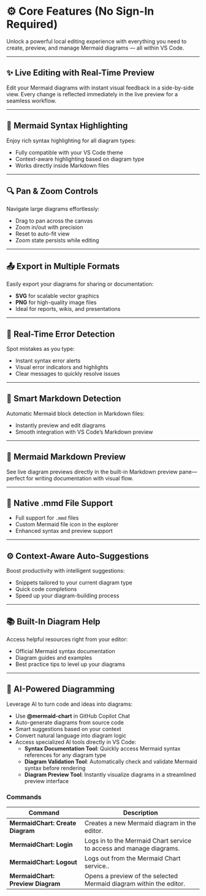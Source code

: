 # ⚙️ Core Features (No Sign-In Required)

Unlock a powerful local editing experience with everything you need to create, preview, and manage Mermaid diagrams — all within VS Code.

---

## ✨ Live Editing with Real-Time Preview  
Edit your Mermaid diagrams with instant visual feedback in a side-by-side view. Every change is reflected immediately in the live preview for a seamless workflow.

---

## 🎨 Mermaid Syntax Highlighting  
Enjoy rich syntax highlighting for all diagram types:
- Fully compatible with your VS Code theme  
- Context-aware highlighting based on diagram type  
- Works directly inside Markdown files  

---

## 🔍 Pan & Zoom Controls  
Navigate large diagrams effortlessly:
- Drag to pan across the canvas  
- Zoom in/out with precision  
- Reset to auto-fit view  
- Zoom state persists while editing  

---

## 📤 Export in Multiple Formats  
Easily export your diagrams for sharing or documentation:
- **SVG** for scalable vector graphics  
- **PNG** for high-quality image files  
- Ideal for reports, wikis, and presentations  

---

## 🚨 Real-Time Error Detection  
Spot mistakes as you type:
- Instant syntax error alerts  
- Visual error indicators and highlights  
- Clear messages to quickly resolve issues  

---

## 🧠 Smart Markdown Detection  
Automatic Mermaid block detection in Markdown files:
- Instantly preview and edit diagrams  
- Smooth integration with VS Code’s Markdown preview  

---

## 📄 Mermaid Markdown Preview  
See live diagram previews directly in the built-in Markdown preview pane—perfect for writing documentation with visual flow.

---

## 📁 Native .mmd File Support  
- Full support for `.mmd` files  
- Custom Mermaid file icon in the explorer  
- Enhanced syntax and preview support  

---

## ⚙️ Context-Aware Auto-Suggestions  
Boost productivity with intelligent suggestions:
- Snippets tailored to your current diagram type  
- Quick code completions  
- Speed up your diagram-building process  

---

## 📚 Built-In Diagram Help  
Access helpful resources right from your editor:
- Official Mermaid syntax documentation  
- Diagram guides and examples  
- Best practice tips to level up your diagrams  

---

## 🤖 AI-Powered Diagramming  
Leverage AI to turn code and ideas into diagrams:
- Use **@mermaid-chart** in GitHub Copilot Chat  
- Auto-generate diagrams from source code  
- Smart suggestions based on your context  
- Convert natural language into diagram logic  
- Access specialized AI tools directly in VS Code:
  - **Syntax Documentation Tool**: Quickly access Mermaid syntax references for any diagram type
  - **Diagram Validation Tool**: Automatically check and validate Mermaid syntax before rendering
  - **Diagram Preview Tool**: Instantly visualize diagrams in a streamlined preview interface
  
### Commands

| Command | Description |
|---------|------------|
| **MermaidChart: Create Diagram** | Creates a new Mermaid diagram in the editor. |
| **MermaidChart: Login** | Logs in to the Mermaid Chart service to access and manage diagrams. |
| **MermaidChart: Logout** | Logs out from the Mermaid Chart service.. |
| **MermaidChart: Preview Diagram** | Opens a preview of the selected Mermaid diagram within the editor. |
